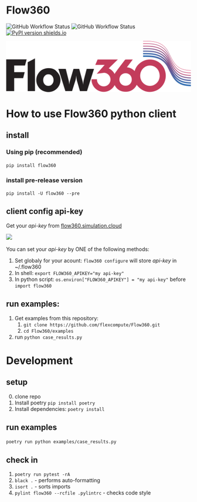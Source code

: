# Flow360

![GitHub Workflow Status](https://img.shields.io/github/actions/workflow/status/flexcompute/Flow360/pypi-publish.yml)
![GitHub Workflow Status](https://img.shields.io/github/actions/workflow/status/flexcompute/flow360/test.yml?label=tests)
[![PyPI version shields.io](https://img.shields.io/pypi/v/Flow360)](https://pypi.python.org/pypi/flow360/)

![](https://raw.githubusercontent.com/flexcompute/Flow360/main/img/Flow360-logo.svg)


# How to use Flow360 python client

## install
### Using pip (recommended)
``pip install flow360``

### install pre-release version
``pip install -U flow360 --pre``



## client config api-key
Get your *api-key* from [flow360.simulation.cloud](https://flow360.simulation.cloud)

<img src="https://user-images.githubusercontent.com/83596707/231739277-0f863e5a-b8b7-4f45-bd9b-6bfa32b8bdcb.gif" width="60%">

You can set your *api-key* by ONE of the following methods:
1. Set globaly for your acount: ``flow360 configure`` will store *api-key* in ~/.flow360
2. In shell: ``export FLOW360_APIKEY="my api-key"``
3. In python script: ``os.environ["FLOW360_APIKEY"] = "my api-key"`` before `import flow360`

## run examples:
1. Get examples from this repository:
    1. ``git clone https://github.com/flexcompute/Flow360.git``
    2. ``cd Flow360/examples``
2. run ``python case_results.py``


# Development
## setup
0. clone repo
1. Install poetry ``pip install poetry``
2. Install dependencies: ``poetry install``

## run examples
``poetry run python examples/case_results.py``

## check in
1. ``poetry run pytest -rA``
2. ``black .`` - performs auto-formatting
3. ``isort .`` - sorts imports
4. ``pylint flow360 --rcfile .pylintrc`` - checks code style
